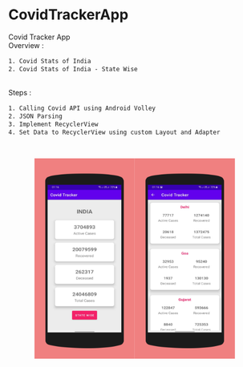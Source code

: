 # CovidTrackerApp
Covid Tracker App 
<br>Overview : 

    1. Covid Stats of India 
    2. Covid Stats of India - State Wise
<br>Steps : 

    1. Calling Covid API using Android Volley
    2. JSON Parsing
    3. Implement RecyclerView
    4. Set Data to RecyclerView using custom Layout and Adapter
<br><p align="center">
  <img src="https://github.com/aditya3901/CovidTrackerApp/blob/master/CC.png" width="200" height="400" /><img src="https://github.com/aditya3901/CovidTrackerApp/blob/master/covid1.png" width="200" height="400" />
</p>
